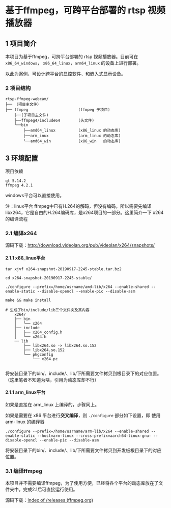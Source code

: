 # 基于ffmpeg，可跨平台部署的 rtsp 视频播放器

## 1 项目简介

本项目为基于ffmpeg，可跨平台部署的 rtsp 视频播放器。目前可在 `x86_64_windows`， `x86_64_linux`，`arm64_linux` 的设备上进行部署。

以此为案例，可设计跨平台的显控软件、和嵌入式显示设备。

### 2 项目结构

```
rtsp-ffmpeg-webcam/
├── （项目主文件）
├── ffmpeg    					(ffmpeg 子项目)
    ├──(子项目主文件)
    ├──ffmpeg4/include64        (头文件)
    └──bin      
	    ├──amd64_linux          (x86_linux 的动态库)
		├──arm_inux       		(arm_linux 的动态库)
		└──amd64_win            (x86_win   的动态库)
```

## 3 环境配置

项目依赖

```
qt 5.14.2
ffmpeg 4.2.1
```

windows平台可以直接使用。

注：linux平台 ffmpeg中已有H.264的解码，但没有编码，所以需要先编译libx264，它是自由的H.264编码库，是x264项目的一部分。这里简介一下 x264 的编译流程

### 2.1 编译x264

源码下载：http://download.videolan.org/pub/videolan/x264/snapshots/

#### 2.1.1 x86_linux平台

```shell
tar xjvf x264-snapshot-20190917-2245-stable.tar.bz2

cd x264-snapshot-20190917-2245-stable/

./configure --prefix=/home/usrname/amd-lib/x264 --enable-shared --enable-static --disable-opencl --enable-pic --disable-asm

make && make install

# 生成了bin/include/lib三个文件夹及其内容
	x264/
	├── bin
	│   └── x264
	├── include
	│   ├── x264_config.h
	│   └── x264.h
	── lib
	    ├── libx264.so -> libx264.so.152
	    ├── libx264.so.152
	    └── pkgconfig
	        └── x264.pc
	        
```

将安装目录下的bin/、include/、lib/下所需要文件拷贝到根目录下的对应位置。（这里笔者不知道为啥，引用为动态库却不行）

#### 2.1.1 arm_linux平台

如果是直接在 arm_linux 上编译的，步骤同上。

如果是需要在 x86 平台进行**交叉编译**，则 `./configure` 部分如下设置，即 使用 arm-linux 的编译器

```shell
./configure --prefix=/home/usrname/arm-lib/x264 --enable-shared --enable-static --host=arm-linux --cross-prefix=aarch64-linux-gnu- --disable-opencl --enable-pic --disable-asm
```

将安装目录下的bin/、include/、lib/下所需要文件拷贝到开发板根目录下的对应位置。



### 3.1 编译ffmpeg

本项目并不需要编译ffmpeg，为了使用方便，已经将各个平台的动态库放在了文件夹中。完成2.1后可直接运行使用。

源码下载：[Index of /releases (ffmpeg.org)](https://ffmpeg.org/releases/)


